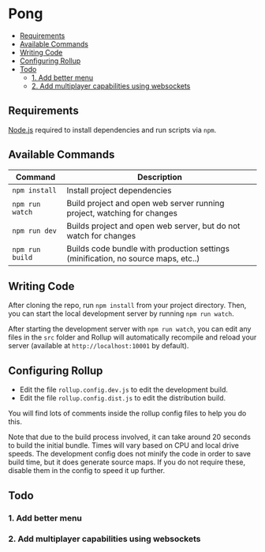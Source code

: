 <!--toc:start-->
# Pong

- [Requirements](#requirements)
- [Available Commands](#available-commands)
- [Writing Code](#writing-code)
- [Configuring Rollup](#configuring-rollup)
- [Todo](#todo)
  - [1. Add better menu](#1-add-better-menu)
  - [2. Add multiplayer capabilities using websockets](#2-add-multiplayer-capabilities-using-websockets)
<!--toc:end-->

## Requirements

[Node.js](https://nodejs.org) required to install dependencies and run scripts
via `npm`.

## Available Commands

| Command | Description |
|---------|-------------|
| `npm install` | Install project dependencies |
| `npm run watch` | Build project and open web server running project, watching for changes |
| `npm run dev` | Builds project and open web server, but do not watch for changes |
| `npm run build` | Builds code bundle with production settings (minification, no source maps, etc..) |

## Writing Code

After cloning the repo, run `npm install` from your project directory. Then, you can start the local development
server by running `npm run watch`.

After starting the development server with `npm run watch`, you can edit any files in the `src` folder
and Rollup will automatically recompile and reload your server (available at `http://localhost:10001`
by default).

## Configuring Rollup

- Edit the file `rollup.config.dev.js` to edit the development build.
- Edit the file `rollup.config.dist.js` to edit the distribution build.

You will find lots of comments inside the rollup config files to help you do this.

Note that due to the build process involved, it can take around 20 seconds to build the initial bundle. Times will vary based on CPU and local drive speeds. The development config does not minify the code in order to save build time, but it does generate source maps. If you do not require these, disable them in the config to speed it up further.

## Todo

### 1. Add better menu

### 2. Add multiplayer capabilities using websockets
